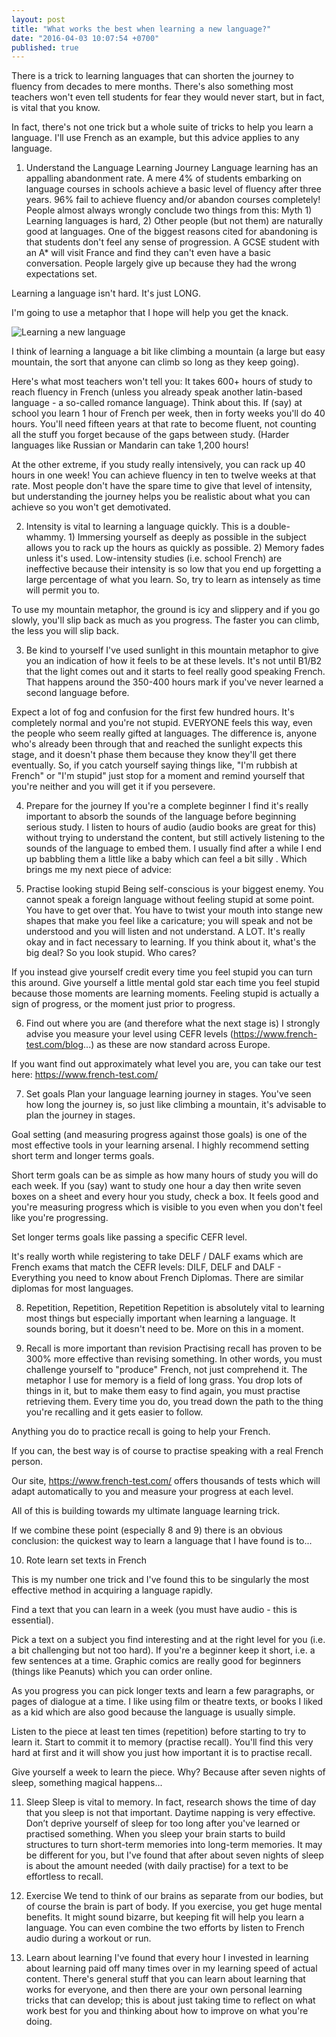 ```yaml
---
layout: post
title: "What works the best when learning a new language?"
date: "2016-04-03 10:07:54 +0700"
published: true
---
```


 There is a trick to learning languages that can shorten the journey to fluency from decades to mere months. There's also something most teachers won't even tell students for fear they would never start, but in fact, is vital that you know.

In fact, there's not one trick but a whole suite of tricks to help you learn a language.  I'll use French as an example, but this advice applies to any language.

1. Understand the Language Learning Journey
Language learning has an appalling abandonment rate.  A mere 4% of students embarking on language courses in schools achieve a basic level of fluency after three years. 96% fail to achieve fluency and/or abandon courses completely!  People almost always wrongly conclude two things from this: Myth 1) Learning languages is hard, 2) Other people (but not them) are naturally good at languages.  One of the biggest reasons cited for abandoning is that students don't feel any sense of progression.  A GCSE student with an A* will visit France and find they can't even have a basic conversation.  People largely give up because they had the wrong expectations set.

Learning a language isn't hard.  It's just LONG.

I'm going to use a metaphor that I hope will help you get the knack.

![Learning a new language]({{site.baseurl}}/images/learning-a-new-lang.jpg)

I think of learning a language a bit like climbing a mountain (a large but easy mountain, the sort that anyone can climb so long as they keep going).

Here's what most teachers won't tell you: It takes 600+ hours of study to reach fluency in French (unless you already speak another latin-based language - a so-called romance language).  Think about this.  If (say) at school you learn 1 hour of French per week, then in forty weeks you'll do 40 hours.  You'll need fifteen years at that rate to become fluent, not counting all the stuff you forget because of the gaps between study.  (Harder languages like Russian or Mandarin can take 1,200 hours!

At the other extreme, if you study really intensively, you can rack up 40 hours in one week!  You can achieve fluency in ten to twelve weeks at that rate.  Most people don't have the spare time to give that level of intensity, but understanding the journey helps you be realistic about what you can achieve so you won't get demotivated.

2. Intensity is vital to learning a language quickly.
This is a double-whammy.  1) Immersing yourself as deeply as possible in the subject allows you to rack up the hours as quickly as possible. 2) Memory fades unless it's used. Low-intensity studies (i.e. school French) are ineffective because their intensity is so low that you end up forgetting a large percentage of what you learn.  So, try to learn as intensely as time will permit you to.

To use my mountain metaphor, the ground is icy and slippery and if you go slowly, you'll slip back as much as you progress.  The faster you can climb, the less you will slip back.

3. Be kind to yourself
I've used sunlight in this mountain metaphor to give you an indication of how it feels to be at these levels. It's not until B1/B2 that the light comes out and it starts to feel really good speaking French.  That happens around the 350-400 hours mark if you've never learned a second language before.

Expect a lot of fog and confusion for the first few hundred hours.  It's completely normal and you're not stupid.  EVERYONE feels this way, even the people who seem really gifted at languages.  The difference is, anyone who's already been through that and reached the sunlight expects this stage, and it doesn't phase them because they know they'll get there eventually.  So, if you catch yourself saying things like, "I'm rubbish at French" or "I'm stupid" just stop for a moment and remind yourself that you're neither and you will get it if you persevere.

4. Prepare for the journey
If you're a complete beginner I find it's really important to absorb the sounds of the language before beginning serious study.  I listen to hours of audio (audio books are great for this) without trying to understand the content, but still actively listening to the sounds of the language to embed them.  I usually find after a while I end up babbling them a little like a baby which can feel a bit silly . Which brings me my next piece of advice:

5. Practise looking stupid
Being self-conscious is your biggest enemy.  You cannot speak a foreign language without feeling stupid at some point. You have to get over that.  You have to twist your mouth into stange new shapes that make you feel like a caricature; you will speak and not be understood and you will listen and not understand. A LOT.  It's really okay and in fact necessary to learning. If you think about it, what's the big deal? So you look stupid. Who cares?

If you instead give yourself credit every time you feel stupid you can turn this around. Give yourself a little mental gold star each time you feel stupid because those moments are learning moments. Feeling stupid is actually a sign of progress, or the moment just prior to progress.

6. Find out where you are (and therefore what the next stage is)
I strongly advise you measure your level using CEFR levels (https://www.french-test.com/blog...) as these are now standard across Europe.

If you want find out approximately what level you are, you can take our test here:
https://www.french-test.com/

7. Set goals
Plan your language learning journey in stages.  You've seen how long the journey is, so just like climbing a mountain, it's advisable to plan the journey in stages.

Goal setting (and measuring progress against those goals) is one of the most effective tools in your learning arsenal.  I highly recommend setting short term and longer terms goals.

Short term goals can be as simple as how many hours of study you will do each week. If you (say) want to study one hour a day then write seven boxes on a sheet and every hour you study, check a box. It feels good and you're measuring progress which is visible to you even when you don't feel like you're progressing.

Set longer terms goals like passing a specific CEFR level.

It's really worth while registering to take DELF / DALF exams which are French exams that match the CEFR levels:
DILF, DELF and DALF - Everything you need to know about French Diplomas.  There are similar diplomas for most languages.

8. Repetition, Repetition, Repetition
Repetition is absolutely vital to learning most things but especially important when learning a language. It sounds boring, but it doesn't need to be. More on this in a moment.

9. Recall is more important than revision
Practising recall has proven to be 300% more effective than revising something.  In other words, you must challenge yourself to "produce" French, not just comprehend it.  The metaphor I use for memory is a field of long grass.  You drop lots of things in it, but to make them easy to find again, you must practise retrieving them.  Every time you do, you tread down the path to the thing you're recalling and it gets easier to follow.

Anything you do to practice recall is going to help your French.

If you can, the best way is of course to practise speaking with a real French person.

Our site, https://www.french-test.com/ offers thousands of tests which will adapt automatically to you and measure your progress at each level.

All of this is building towards my ultimate language learning trick.

If we combine these point (especially 8 and 9) there is an obvious conclusion: the quickest way to learn a language that I have found is to...

10. Rote learn set texts in French

This is my number one trick and I've found this to be singularly the most effective method in acquiring a language rapidly.

Find a text that you can learn in a week (you must have audio - this is essential).

Pick a text on a subject you find interesting and at the right level for you (i.e. a bit challenging but not too hard).  If you're a beginner keep it short, i.e. a few sentences at a time.  Graphic comics are really good for beginners (things like Peanuts) which you can order online.

As you progress you can pick longer texts and learn a few paragraphs, or pages of dialogue at a time.  I like using film or theatre texts, or books I liked as a kid which are also good because the language is usually simple.

Listen to the piece at least ten times (repetition) before starting to try to learn it.  Start to commit it to memory (practise recall). You'll find this very hard at first and it will show you just how important it is to practise recall.

Give yourself a week to learn the piece. Why? Because after seven nights of sleep, something magical happens...

11. Sleep
Sleep is vital to memory. In fact, research shows the time of day that you sleep is not that important. Daytime napping is very effective.  Don’t deprive yourself of sleep for too long after you've learned or practised something.  When you sleep your brain starts to build structures to turn short-term memories into long-term memories.  It may be different for you, but I've found that after about seven nights of sleep is about the amount needed (with daily practise) for a text to be effortless to recall.

12. Exercise
We tend to think of our brains as separate from our bodies, but of course the brain is part of body. If you exercise, you get huge mental benefits.  It might sound bizarre, but keeping fit will help you learn a language.  You can even combine the two efforts by listen to French audio during a workout or run.

13. Learn about learning
I've found that every hour I invested in learning about learning paid off many times over in my learning speed of actual content.  There's general stuff that you can learn about learning that works for everyone, and then there are your own personal learning tricks that can develop; this is about just taking time to reflect on what work best for you and thinking about how to improve on what you're doing.